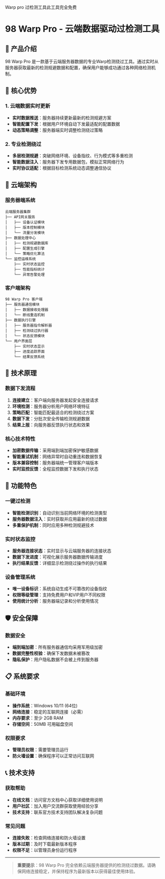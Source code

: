 Warp pro 过检测工具此工具完全免费

# 98 Warp Pro - 云端数据驱动过检测工具

## 🌟 产品介绍

98 Warp Pro 是一款基于云端服务器数据的专业Warp检测绕过工具。通过实时从服务器获取最新的检测规避数据和配置，确保用户能够成功通过各种网络检测机制。

## 🚀 核心优势

### 1. 云端数据实时更新
- **实时数据推送**：服务器持续更新最新的检测规避方案
- **智能配置下发**：根据用户环境自动下发最适配的配置数据
- **动态策略调整**：服务器端实时调整检测绕过策略

### 2. 专业检测绕过
- **多层检测规避**：突破网络环境、设备指纹、行为模式等多重检测
- **智能数据注入**：服务器下发专用数据包，模拟正常网络行为
- **实时协议适配**：根据目标检测系统动态调整通信协议



## 📡 云端架构

### 服务器端系统
```
云端服务器集群
├── API网关服务
│   ├── 设备认证模块
│   ├── 版本控制模块
│   └── 流量分发模块
├── 数据处理中心
│   ├── 检测规避数据库
│   ├── 配置生成引擎
│   └── 策略优化算法
└── 监控运维系统
    ├── 实时状态监控
    ├── 性能指标统计
    └── 异常告警处理
```

### 客户端架构
```
98 Warp Pro 客户端
├── 服务器通信模块
│   ├── 数据接收处理器
│   └── 断线重连机制
├── 数据执行引擎
│   ├── 服务器指令解析器
│   ├── 检测绕过执行器
│   └── 状态反馈模块
└── 用户界面层
    ├── 实时状态显示
    ├── 进度追踪界面
    └── 结果反馈系统
```

## 🔧 技术原理

### 数据下发流程
1. **连接建立**：客户端向服务器发起安全连接请求
2. **环境检测**：服务器分析用户网络环境特征
3. **策略匹配**：智能匹配最适合的检测绕过方案
4. **数据下发**：分批次安全传输检测规避数据
5. **结果上报**：向服务器反馈执行状态和效果

### 核心技术特性
- **加密数据传输**：采用端到端加密保护敏感数据
- **智能重试机制**：网络异常时自动重连和数据恢复
- **版本兼容控制**：服务器端统一管理客户端版本
- **实时监控反馈**：全程监控数据下发和执行状态

## 💫 功能特色

### 一键过检测
- **智能检测识别**：自动识别当前网络环境的检测类型
- **服务器数据注入**：实时获取并应用最新的绕过数据
- **多重保护机制**：同时应用多种检测规避技术

### 实时状态监控
- **服务器连接状态**：实时显示与云端服务器的连接状态
- **数据下发进度**：可视化展示服务器数据传输进度
- **执行结果反馈**：详细显示检测绕过操作的执行结果

### 设备管理系统
- **唯一设备标识**：系统自动生成不可篡改的设备指纹
- **权限等级管理**：支持免费用户和VIP用户不同权限
- **使用统计分析**：服务器端记录和分析使用情况


## 🛡️ 安全保障

### 数据安全
- **端到端加密**：所有服务器通信均采用军用级加密
- **数据完整性校验**：确保下发数据未被篡改
- **隐私保护**：用户隐私数据不会被上传到服务器


## 📋 系统要求

### 基础环境
- **操作系统**：Windows 10/11 (64位)
- **网络连接**：稳定的互联网连接（必需）
- **内存要求**：至少 2GB RAM
- **存储空间**：50MB 可用磁盘空间

### 权限要求
- **管理员权限**：需要管理员运行
- **防火墙设置**：确保程序可以正常访问互联网





## 📞 技术支持

### 获取帮助
- **在线文档**：访问官方文档中心获取详细使用说明
- **用户社区**：加入用户交流群获取使用经验分享
- **技术支持**：联系官方技术支持团队解决复杂问题

### 常见问题
- **连接失败**：检查网络连接和防火墙设置
- **版本过期**：及时下载最新版本程序
- **权限不足**：以管理员身份运行程序


---

> **重要提示**：98 Warp Pro 完全依赖云端服务器提供的检测绕过数据。请确保网络连接稳定，并保持程序为最新版本以获得最佳使用体验。
